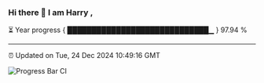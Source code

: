 ### Hi there 👋 I am Harry , 

⏳ Year progress { █████████████████████████████▁ } 97.94 %

---

⏰ Updated on Tue, 24 Dec 2024 10:49:16 GMT

![Progress Bar CI](https://github.com/duykhang68/duykhang68/workflows/Progress%20Bar%20CI/badge.svg)
